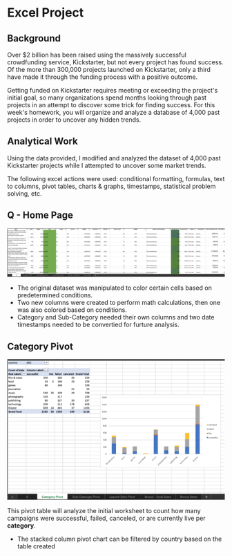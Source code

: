 # Excel Project

## Background

Over $2 billion has been raised using the massively successful crowdfunding service, Kickstarter, but not every project has found success. Of the more than 300,000 projects launched on Kickstarter, only a third have made it through the funding process with a positive outcome.

Getting funded on Kickstarter requires meeting or exceeding the project's initial goal, so many organizations spend months looking through past projects in an attempt to discover some trick for finding success. For this week's homework, you will organize and analyze a database of 4,000 past projects in order to uncover any hidden trends.

## Analytical Work

Using the data provided, I modified and analyzed the dataset of 4,000 past Kickstarter projects while I attempted to uncover some market trends.

The following excel actions were used: conditional formatting, formulas, text to columns, pivot tables, charts & graphs, timestamps, statistical problem solving, etc. 


## Q - Home Page


![ ](images/Q.png)

* The original dataset was manipulated to color certain cells based on predetermined conditions. 
* Two new columns were created to perform math calculations, then one was also colored based on conditions. 
* Category and Sub-Category needed their own columns and two date timestamps needed to be convertied for furture analysis. 


## Category Pivot


![ ](images/CategoryPivot.png)

This pivot table will analyze the initial worksheet to count how many campaigns were successful, failed, canceled, or are currently live per **category**.

* The stacked column pivot chart can be filtered by country based on the table created
